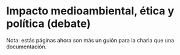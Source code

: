 # Impacto medioambiental, ética y política (debate)

Nota: estás páginas ahora son más un guión para la charla que una documentación. 

